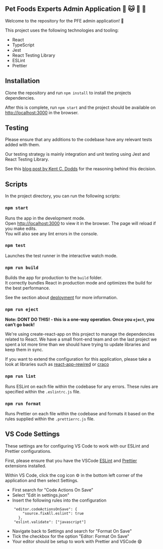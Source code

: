 ## Pet Foods Experts Admin Application :dog: :cat: :rabbit: :hamster:

Welcome to the repository for the PFE admin application! :wave:

This project uses the following technologies and tooling:

- React 
- TypeScript
- Jest
- React Testing Library
- ESLint
- Prettier

## Installation

Clone the repository and run `npm install` to install the projects dependencies. 

After this is complete, run `npm start` and the project should be available on [http://localhost:3000](http://localhost:3000) in the browser.

## Testing

Please ensure that any additions to the codebase have any relevant tests added with them.

Our testing strategy is mainly integration and unit testing using Jest and React Testing Library.

See this [blog post by Kent C. Dodds](https://kentcdodds.com/blog/write-tests) for the reasoning behind this decision.

## Scripts

In the project directory, you can run the following scripts:

### `npm start`

Runs the app in the development mode.<br />
Open [http://localhost:3000](http://localhost:3000) to view it in the browser.
The page will reload if you make edits.<br />
You will also see any lint errors in the console.

### `npm test`

Launches the test runner in the interactive watch mode.<br />

### `npm run build`

Builds the app for production to the `build` folder.<br />
It correctly bundles React in production mode and optimizes the build for the best performance.

See the section about [deployment](https://facebook.github.io/create-react-app/docs/deployment) for more information.

### `npm run eject`

**Note: DONT DO THIS! - this is a one-way operation. Once you `eject`, you can’t go back!**

We're using create-react-app on this project to manage the dependencies related to React. We have a small front-end team and on the last project we spent a lot more time than we should have trying to update libraries and keep them in sync.

If you want to extend the configuration for this application, please take a look at libraries such as [react-app-rewired](https://www.npmjs.com/package/react-app-rewired) or [craco](https://www.npmjs.com/package/@craco/craco)

### `npm run lint`

Runs ESLint on each file within the codebase for any errors. These rules are specified within the `.eslintrc.js` file.

### `npm run format`

Runs Prettier on each file within the codebase and formats it based on the rules supplied within the `.prettierrc.js` file.

## VS Code Settings

These settings are for configuring VS Code to work with our ESLint and Prettier configurations. 

First, please ensure that you have the VSCode [ESLint](https://marketplace.visualstudio.com/items?itemName=dbaeumer.vscode-eslint) and [Prettier](https://marketplace.visualstudio.com/items?itemName=esbenp.prettier-vscode) extensions installed.

Within VS Code, click the cog icon :gear: in the bottom left corner of the application and then select Settings. 

- First search for "Code Actions On Save" 
- Select "Edit in settings.json"
- Insert the following rules into the configuration

```
    "editor.codeActionsOnSave": {
        "source.fixAll.eslint": true
      },
    "eslint.validate": ["javascript"]
```

- Navigate back to Settings and search for "Format On Save"
- Tick the checkbox for the option "Editor: Format On Save" 
- Your editor should be setup to work with Prettier and VSCode :smile: 
